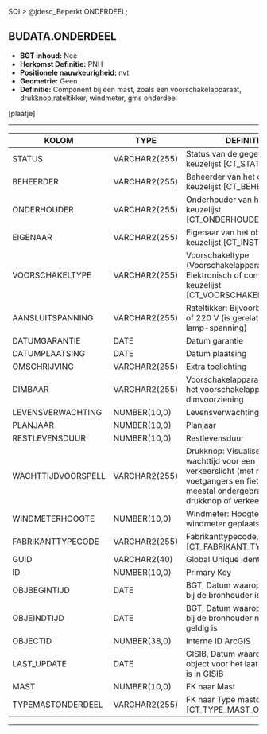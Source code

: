 ﻿SQL> @jdesc_Beperkt ONDERDEEL;

## BUDATA.ONDERDEEL


* __BGT inhoud:__ Nee
* __Herkomst Definitie:__ PNH
* __Positionele nauwkeurigheid:__ nvt
* __Geometrie:__ Geen
* __Definitie:__ Component bij een mast, zoals een voorschakelapparaat, drukknop,rateltikker, windmeter, gms onderdeel


[plaatje]

***

|KOLOM                               |TYPE              |DEFINITIE|
|------                              |----              |-----    |
|STATUS                              |VARCHAR2(255)     |Status van de gegevens, keuzelijst [CT_STATUS]|
|BEHEERDER                           |VARCHAR2(255)     |Beheerder van het object, keuzelijst [CT_BEHEERDER]|
|ONDERHOUDER                         |VARCHAR2(255)     |Onderhouder van het object, keuzelijst [CT_ONDERHOUDER]|
|EIGENAAR                            |VARCHAR2(255)     |Eigenaar van het object, keuzelijst [CT_INSTANTIE]|
|VOORSCHAKELTYPE                     |VARCHAR2(255)     |Voorschakeltype (Voorschakelapparaat: Elektronisch of conventioneel), keuzelijst [CT_VOORSCHAKELTYPE]|
|AANSLUITSPANNING                    |VARCHAR2(255)     |Rateltikker: Bijvoorbeeld 40V of 220 V (is gerelateerd aan de lamp-spanning)|
|DATUMGARANTIE                       |DATE              |Datum garantie|
|DATUMPLAATSING                      |DATE              |Datum plaatsing|
|OMSCHRIJVING                        |VARCHAR2(255)     |Extra toelichting|
|DIMBAAR                             |VARCHAR2(255)     |Voorschakelapparaat: Bevat het voorschakelapparaat een dimvoorziening|
|LEVENSVERWACHTING                   |NUMBER(10,0)      |Levensverwachting|
|PLANJAAR                            |NUMBER(10,0)      |Planjaar|
|RESTLEVENSDUUR                      |NUMBER(10,0)      |Restlevensduur|
|WACHTTIJDVOORSPELL                  |VARCHAR2(255)     |Drukknop: Visualiseert de wachttijd voor een verkeerslicht (met name voor voetgangers en fietsers), meestal ondergebracht in drukknop of verkeerslicht|
|WINDMETERHOOGTE                     |NUMBER(10,0)      |Windmeter: Hoogte waarop de windmeter geplaatst (m)|
|FABRIKANTTYPECODE                   |VARCHAR2(255)     |Fabrikanttypecode, keuzelijst [CT_FABRIKANT_TYPECODE]|
|GUID                                |VARCHAR2(40)      |Global Unique Identifier|
|ID                                  |NUMBER(10,0)      |Primary Key|
|OBJBEGINTIJD                        |DATE              |BGT, Datum waarop het object bij de bronhouder is ontstaan|
|OBJEINDTIJD                         |DATE              |BGT, Datum waarop het object bij de bronhouder niet meer geldig is|
|OBJECTID                            |NUMBER(38,0)      |Interne ID ArcGIS|
|LAST_UPDATE                         |DATE              |GISIB, Datum waarop het object voor het laatst gewijzigd is in GISIB|
|MAST                                |NUMBER(10,0)      |FK naar Mast|
|TYPEMASTONDERDEEL                   |VARCHAR2(255)     |FK naar Type mastonderdeel [CT_TYPE_MAST_ONDERDEEL]|


***
